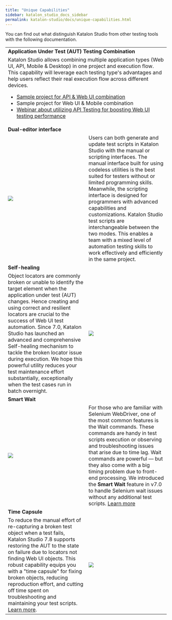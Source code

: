 ```yaml
---
title: "Unique Capabilities"
sidebar: katalon_studio_docs_sidebar
permalink: katalon-studio/docs/unique-capabilities.html
---
```


You can find out what distinguish Katalon Studio from other testing tools with the following documentation.

<table>
   <tr>
      <td colspan="2"><strong>Application Under Test (AUT) Testing Combination</strong>
      </td>
   </tr>
   <tr>
      <td colspan="2">Katalon Studio allows combining multiple application types (Web UI, API, Mobile & Desktop) in one project and
         execution flow. This capability will leverage each testing type's advantages and help users reflect their real execution flow across different devices.
         <ul>
            <li><a href="https://github.com/katalon-studio-samples/api-web-combination-sample">Sample project for API &
                  Web UI combination</a>
            <li>Sample project for Web UI & Mobile combination
            <li><a href="https://www.youtube.com/watch?v=bkA1DN-3bv8&feature=youtu.be">Webinar about utilizing API
                  Testing for boosting Web UI testing performance</a>
            </li>
         </ul>
      </td>
   </tr>
   <tr>
      <td colspan="2"><strong>Dual-editor interface</strong>
      </td>
   </tr>
   <tr>
      <td><img src="https://github.com/katalon-studio/docs-images/raw/master/katalon-studio/docs/unique-capabilities/dual-interface.png">
      </td>
      <td style="width:50%">Users can both generate and update test scripts in Katalon Studio with the manual or scripting interfaces. The
         manual interface built for using codeless utilities is the best suited for testers without or limited programming skills. Meanwhile, the scripting interface is designed for programmers with advanced capabilities and
         customizations. Katalon Studio test scripts are interchangeable between the two modes. This enables a team with a
         mixed level of automation testing skills to work effectively and efficiently in the same project.
      </td>
   </tr>
   <tr>
      <td colspan="2"><strong>Self-healing</strong>
      </td>
   </tr>
   <tr>
      <td style="width:50%">Object locators are commonly broken or unable to identify the target element when the application under test (AUT) changes. Hence creating and using correct and resilient locators are crucial to the success of
         Web UI test automation. Since 7.0, Katalon Studio has launched an advanced and comprehensive Self-healing
         mechanism to tackle the broken locator issue during execution. We hope this powerful utility reduces your test maintenance effort substantially, exceptionally when the test cases run in batch overnight.	
      </td>
      <td><img src="https://github.com/katalon-studio/docs-images/raw/master/katalon-studio/docs/unique-capabilities/self-healing.png">
      </td>
   </tr>
   <tr>
      <td colspan="2"><strong>Smart Wait</strong>
      </td>
   </tr>
   <tr>
      <td><img src="https://github.com/katalon-studio/docs-images/raw/master/katalon-studio/docs/unique-capabilities/smart-wait.png">
      </td>
      <td style="width:50%">For those who are familiar with Selenium WebDriver, one of the most common features is the Wait commands. These
         commands are handy in test scripts execution or observing and troubleshooting issues that arise due to time
         lag. Wait commands are powerful — but they also come with a big timing problem due to front-end
         processing. We introduced the <strong>Smart Wait </strong>feature in v7.0 to handle Selenium wait issues without any additional test scripts. <a
            href="https://www.katalon.com/resources-center/blog/handle-selenium-wait/">Learn more</a>
      </td>
   </tr>
   <tr>
      <td colspan="2"><strong>Time Capsule</strong>
      </td>
   </tr>
   <tr>
      <td style="width:50%">To reduce the manual effort of re-capturing a broken test object when a test fails, Katalon Studio 7.8
         supports restoring the AUT to the state on failure due to locators not finding Web UI objects. This robust
         capability equips you with a "time capsule" for fixing broken objects, reducing reproduction effort, and
         cutting off time spent on troubleshooting and maintaining your test scripts. <a
            href="https://docs.katalon.com/katalon-studio/docs/time-capsule.html">Learn more</a>.
      </td>
      <td><img src="https://github.com/katalon-studio/docs-images/raw/master/katalon-studio/docs/unique-capabilities/time-capsule.png">
      </td>
   </tr>
</table>